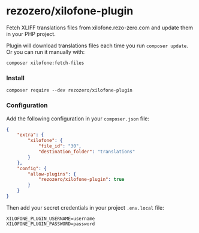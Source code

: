 # rezozero/xilofone-plugin

Fetch XLIFF translations files from xilofone.rezo-zero.com and update them in your PHP project.

Plugin will download translations files each time you run `composer update`. Or you can run it manually with:

```shell
composer xilofone:fetch-files
```

### Install

```shell
composer require --dev rezozero/xilofone-plugin
```

### Configuration

Add the following configuration in your `composer.json` file:

```json
{
    "extra": {
        "xilofone": {
            "file_id": "30",
            "destination_folder": "translations"
        }
    },
    "config": {
        "allow-plugins": {
            "rezozero/xilofone-plugin": true
        }
    }
}
```

Then add your secret credentials in your project `.env.local` file:

```dotenv
XILOFONE_PLUGIN_USERNAME=username
XILOFONE_PLUGIN_PASSWORD=password
```


